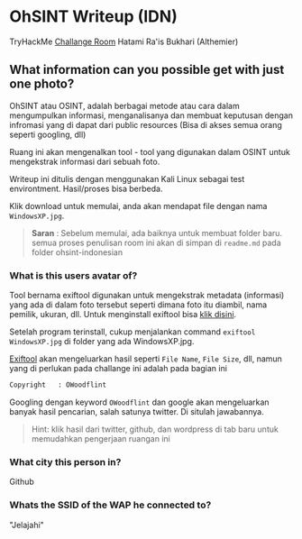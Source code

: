 # OhSINT Writeup (IDN)

TryHackMe [Challange Room](https://tryhackme.com/room/ohsint)
Hatami Ra'is Bukhari (Althemier)


## What information can you possible get with just one photo?
OhSINT atau OSINT, adalah berbagai metode atau cara dalam mengumpulkan informasi, menganalisanya dan membuat keputusan dengan infromasi yang di dapat dari public resources (Bisa di akses semua orang seperti googling, dll)

Ruang ini akan mengenalkan tool - tool yang digunakan dalam OSINT untuk mengekstrak informasi dari sebuah foto.

Writeup ini ditulis dengan menggunakan Kali Linux sebagai test environtment. Hasil/proses bisa berbeda.

Klik download untuk memulai, anda akan mendapat file dengan nama `WindowsXP.jpg`.

> **Saran** : Sebelum memulai, ada baiknya untuk membuat folder baru. semua proses penulisan room ini akan di simpan di `readme.md` pada folder ohsint-indonesian

### What is this users avatar of?
Tool bernama exiftool digunakan untuk mengekstrak metadata (informasi) yang ada di dalam foto tersebut seperti dimana foto itu diambil, nama pemilik, ukuran, dll. Untuk menginstall exiftool bisa [klik disini](https://exiftool.org/install.html#Unix).

Setelah program terinstall, cukup menjalankan command `exiftool WindowsXP.jpg` di folder yang ada WindowsXP.jpg.

[Exiftool](https://exiftool.org/install.html#Unix) akan mengeluarkan hasil seperti `File Name`, `File Size`, dll, namun yang di perlukan pada challange ini adalah pada bagian ini
```bash
Copyright   : OWoodflint
```
Googling dengan keyword `OWoodflint` dan google akan mengeluarkan banyak hasil pencarian, salah satunya twitter. Di situlah jawabannya.

> Hint: klik hasil dari twitter, github, dan wordpress di tab baru untuk memudahkan pengerjaan ruangan ini

### What city this person in?

Github

###  Whats the SSID of the WAP he connected to?

"Jelajahi"

